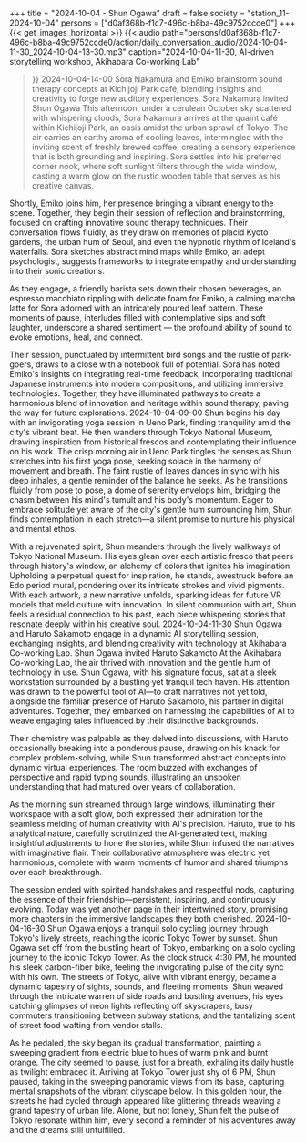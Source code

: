 +++
title = "2024-10-04 - Shun Ogawa"
draft = false
society = "station_11-2024-10-04"
persons = ["d0af368b-f1c7-496c-b8ba-49c9752ccde0"]
+++
{{< get_images_horizontal >}}
{{< audio
    path="persons/d0af368b-f1c7-496c-b8ba-49c9752ccde0/action/daily_conversation_audio/2024-10-04-11-30_2024-10-04-13-30.mp3" 
    caption="2024-10-04-11-30, AI-driven storytelling workshop, Akihabara Co-working Lab"
>}}
2024-10-04-14-00
Sora Nakamura and Emiko brainstorm sound therapy concepts at Kichijoji Park café, blending insights and creativity to forge new auditory experiences.
Sora Nakamura invited Shun Ogawa
This afternoon, under a cerulean October sky scattered with whispering clouds, Sora Nakamura arrives at the quaint café within Kichijoji Park, an oasis amidst the urban sprawl of Tokyo. The air carries an earthy aroma of cooling leaves, intermingled with the inviting scent of freshly brewed coffee, creating a sensory experience that is both grounding and inspiring. Sora settles into his preferred corner nook, where soft sunlight filters through the wide window, casting a warm glow on the rustic wooden table that serves as his creative canvas.

Shortly, Emiko joins him, her presence bringing a vibrant energy to the scene. Together, they begin their session of reflection and brainstorming, focused on crafting innovative sound therapy techniques. Their conversation flows fluidly, as they draw on memories of placid Kyoto gardens, the urban hum of Seoul, and even the hypnotic rhythm of Iceland's waterfalls. Sora sketches abstract mind maps while Emiko, an adept psychologist, suggests frameworks to integrate empathy and understanding into their sonic creations.

As they engage, a friendly barista sets down their chosen beverages, an espresso macchiato rippling with delicate foam for Emiko, a calming matcha latte for Sora adorned with an intricately poured leaf pattern. These moments of pause, interludes filled with contemplative sips and soft laughter, underscore a shared sentiment — the profound ability of sound to evoke emotions, heal, and connect. 

Their session, punctuated by intermittent bird songs and the rustle of park-goers, draws to a close with a notebook full of potential. Sora has noted Emiko's insights on integrating real-time feedback, incorporating traditional Japanese instruments into modern compositions, and utilizing immersive technologies. Together, they have illuminated pathways to create a harmonious blend of innovation and heritage within sound therapy, paving the way for future explorations.
2024-10-04-09-00
Shun begins his day with an invigorating yoga session in Ueno Park, finding tranquility amid the city's vibrant beat. He then wanders through Tokyo National Museum, drawing inspiration from historical frescos and contemplating their influence on his work.
The crisp morning air in Ueno Park tingles the senses as Shun stretches into his first yoga pose, seeking solace in the harmony of movement and breath. The faint rustle of leaves dances in sync with his deep inhales, a gentle reminder of the balance he seeks. As he transitions fluidly from pose to pose, a dome of serenity envelops him, bridging the chasm between his mind's tumult and his body's momentum. Eager to embrace solitude yet aware of the city's gentle hum surrounding him, Shun finds contemplation in each stretch—a silent promise to nurture his physical and mental ethos.

With a rejuvenated spirit, Shun meanders through the lively walkways of Tokyo National Museum. His eyes glean over each artistic fresco that peers through history's window, an alchemy of colors that ignites his imagination. Upholding a perpetual quest for inspiration, he stands, awestruck before an Edo period mural, pondering over its intricate strokes and vivid pigments. With each artwork, a new narrative unfolds, sparking ideas for future VR models that meld culture with innovation. In silent communion with art, Shun feels a residual connection to his past, each piece whispering stories that resonate deeply within his creative soul.
2024-10-04-11-30
Shun Ogawa and Haruto Sakamoto engage in a dynamic AI storytelling session, exchanging insights, and blending creativity with technology at Akihabara Co-working Lab.
Shun Ogawa invited Haruto Sakamoto
At the Akihabara Co-working Lab, the air thrived with innovation and the gentle hum of technology in use. Shun Ogawa, with his signature focus, sat at a sleek workstation surrounded by a bustling yet tranquil tech haven. His attention was drawn to the powerful tool of AI—to craft narratives not yet told, alongside the familiar presence of Haruto Sakamoto, his partner in digital adventures. Together, they embarked on harnessing the capabilities of AI to weave engaging tales influenced by their distinctive backgrounds.

Their chemistry was palpable as they delved into discussions, with Haruto occasionally breaking into a ponderous pause, drawing on his knack for complex problem-solving, while Shun transformed abstract concepts into dynamic virtual experiences. The room buzzed with exchanges of perspective and rapid typing sounds, illustrating an unspoken understanding that had matured over years of collaboration.

As the morning sun streamed through large windows, illuminating their workspace with a soft glow, both expressed their admiration for the seamless melding of human creativity with AI's precision. Haruto, true to his analytical nature, carefully scrutinized the AI-generated text, making insightful adjustments to hone the stories, while Shun infused the narratives with imaginative flair. Their collaborative atmosphere was electric yet harmonious, complete with warm moments of humor and shared triumphs over each breakthrough.

The session ended with spirited handshakes and respectful nods, capturing the essence of their friendship—persistent, inspiring, and continuously evolving. Today was yet another page in their intertwined story, promising more chapters in the immersive landscapes they both cherished.
2024-10-04-16-30
Shun Ogawa enjoys a tranquil solo cycling journey through Tokyo's lively streets, reaching the iconic Tokyo Tower by sunset.
Shun Ogawa set off from the bustling heart of Tokyo, embarking on a solo cycling journey to the iconic Tokyo Tower. As the clock struck 4:30 PM, he mounted his sleek carbon-fiber bike, feeling the invigorating pulse of the city sync with his own. The streets of Tokyo, alive with vibrant energy, became a dynamic tapestry of sights, sounds, and fleeting moments. Shun weaved through the intricate warren of side roads and bustling avenues, his eyes catching glimpses of neon lights reflecting off skyscrapers, busy commuters transitioning between subway stations, and the tantalizing scent of street food wafting from vendor stalls. 

As he pedaled, the sky began its gradual transformation, painting a sweeping gradient from electric blue to hues of warm pink and burnt orange. The city seemed to pause, just for a breath, exhaling its daily hustle as twilight embraced it. Arriving at Tokyo Tower just shy of 6 PM, Shun paused, taking in the sweeping panoramic views from its base, capturing mental snapshots of the vibrant cityscape below. In this golden hour, the streets he had cycled through appeared like glittering threads weaving a grand tapestry of urban life. Alone, but not lonely, Shun felt the pulse of Tokyo resonate within him, every second a reminder of his adventures away and the dreams still unfulfilled.
